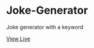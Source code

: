 # Joke-Generator
 Joke generator with a keyword

 [View Live](https://github.com/AtanasovaVanya/Joke-Generator)
